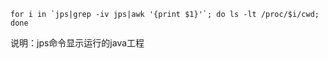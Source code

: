 ```
for i in `jps|grep -iv jps|awk '{print $1}'`; do ls -lt /proc/$i/cwd; done
```

说明：jps命令显示运行的java工程